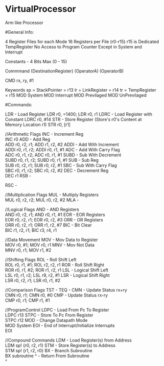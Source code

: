 # VirtualProcessor
Arm like Processor

#General Info:

4 Register Files for each Mode
16 Registers per File (r0-r15)
r15 is Dedicated TempRegister
No Access to Program Counter Except in System and Interrupt

Constants - 4 Bits Max (0 - 15)

Commmand (DestinationRegister) (OperatorA) (OperatorB)

CMD rx, ry, #1

Keywords
sp = StackPointer = r13
lr = LinkRegister = r14
tr = TempRegister = r15
MOD System
MOD Interrupt
MOD Previlaged
MOD UnPrevilaged

#Commands:

LDR		- Load Register 
LDR r0, =1400; LDR r0, r1
LDRC	- Load Register with Constant 
LDRC r0, #14
STR 	- Store Register (Store's r0's Content at Memory Location r1)
STR r0, [r1]

//Arithmetic Flags
INC		- Increment Reg 		
INC r0
ADD		- Add Reg 				
ADD r0, r2, r1; ADD r1, r2, #2
ADDI	- Add With Increment 	
ADDI r0, r1, r2; ADDI r0, r1, #1
ADC		- Add With Carry Flag 	
ADC r0, r1, r2; ADC r0, r1, #1
SUBD	- Sub With Decrement 	
SUBD r0, r1, r2; SUBD r0, r1, #1
SUB		- Sub Reg 				
SUB r0, r2, r1; SUB r0, r2, #1
SBC		- Sub With Carry Flag	
SBC r0, r1, r2; SBC r0, r2, #2
DEC		- Decrement Reg			
DEC r1
RSB		- 

RSC		-

//Multiplication Flags
MUL		- Multiply Registers	
MUL r0, r2, r2; MUL r0, r2, #2
MLA		- 

//Logical Flags
AND		- AND Registers			
AND r0, r2, r1; AND r0, r1, #1
EOR		- EOR Registers			
EOR r0, r2, r1; EOR r0, r2, #3
ORR		- OR Registers			
ORR r0, r2, r1; ORR r1, r2, #7
BIC		- Bit Clear				
BIC r1, r2, r1; BIC r3, r4, r1

//Data Movement
MOV		- Mov Data to Register	
MOV r0, #1; MOV r0, r1
MNV		- Mov Not Data			
MNV r0, r1; MOV r1, #2

//Shifting Flags
ROL		- Roll Shift Left		
ROL r0, r1, #1; ROL r2, r2, r1
ROR		- Roll Shift Right		
ROR r0, r1, #2; ROR r1, r2, r1
LSL 	- Logical Shift Left	
LSL r0, r1, r2; LSL r9, r2, #1
LSR		- Logical Shift Right	
LSR r0, r2, r1; LSR r0, r1, #2

//Comparison Flags
TST		- 
TEQ		-
CMN		- Update Status rx+ry	
CMN r0, r1; CMN r0, #0
CMP		- Update Status rx-ry	
CMP r0, r1; CMP r1, #1

//ProgramControl
LDPC	- Load From Pc To Register		
LDPC r13
STPC	- Store To Pc From Register		
STPC r12
MOD		- Change Datapath Mode			
MOD System
EOI		- End of Interrupt/Initialize Interrupts	
EOI

//Compound Commands
LDM		- Load Register(s) from Address		
LDM sp! {r0, r2, r1}
STM		- Store Register(s) to Address		
STM sp! {r1, r2, r0}
BX		- Branch Subroutine					
BX subroutine
^		- Return From Subroutine			
^